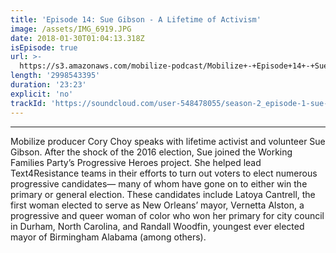 ```yaml
---
title: 'Episode 14: Sue Gibson - A Lifetime of Activism'
image: /assets/IMG_6919.JPG
date: 2018-01-30T01:04:13.318Z
isEpisode: true
url: >-
  https://s3.amazonaws.com/mobilize-podcast/Mobilize+-+Episode+14+-+Sue+Gibson%3A+A+Lifetime+of+Activism.mp3
length: '2998543395'
duration: '23:23'
explicit: 'no'
trackId: 'https://soundcloud.com/user-548478055/season-2_episode-1-sue-gibson'
---
```

---

Mobilize producer Cory Choy speaks with lifetime activist and volunteer Sue Gibson. After the shock of the 2016 election, Sue joined the Working Families Party’s Progressive Heroes project. She helped lead Text4Resistance teams in their efforts to turn out voters to elect numerous progressive candidates— many of whom have gone on to either win the primary or general election. These candidates include Latoya Cantrell, the first woman elected to serve as New Orleans’ mayor, Vernetta Alston, a progressive and queer woman of color who won her primary for city council in Durham, North Carolina, and Randall Woodfin, youngest ever elected mayor of Birmingham Alabama (among others).

